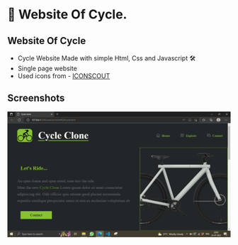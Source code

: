 
# 📱 Website Of Cycle.

## Website Of Cycle

- Cycle Website Made with simple Html, Css and Javascript 🛠
- Single page website
- Used icons from - [ICONSCOUT]("https://iconscout.com/")

## Screenshots

![Website Screenshot](./screenshots/Screenshot%20(17).png)


